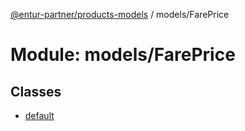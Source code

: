 [@entur-partner/products-models](../README.md) / models/FarePrice

# Module: models/FarePrice

## Classes

- [default](../classes/models_FarePrice.default.md)

